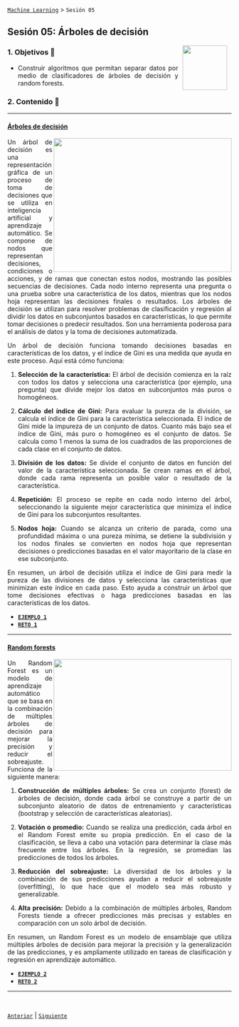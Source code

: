 [`Machine Learning`](../README.md) > `Sesión 05`

## Sesión 05: Árboles de decisión

<img src="https://github.com/beduExpert/Introduccion-a-Bases-de-Datos-Diciembre-2020/raw/master/imagenes/pizarron.png" align="right" height="100" width="100" hspace="10">
<div style="text-align: justify;">

### 1. Objetivos :dart: 
- Construir algoritmos que permitan separar datos por medio de clasificadores de árboles de decisión y random forests.

### 2. Contenido :blue_book:

---
#### <ins>Árboles de decisión</ins>
<img src="https://images.datacamp.com/image/upload/v1677504957/decision_tree_for_heart_attack_prevention_2140bd762d.png" align="right" height="300" width="400">

Un árbol de decisión es una representación gráfica de un proceso de toma de decisiones que se utiliza en inteligencia artificial y aprendizaje automático. Se compone de nodos que representan decisiones, condiciones o acciones, y de ramas que conectan estos nodos, mostrando las posibles secuencias de decisiones. Cada nodo interno representa una pregunta o una prueba sobre una característica de los datos, mientras que los nodos hoja representan las decisiones finales o resultados. Los árboles de decisión se utilizan para resolver problemas de clasificación y regresión al dividir los datos en subconjuntos basados en características, lo que permite tomar decisiones o predecir resultados. Son una herramienta poderosa para el análisis de datos y la toma de decisiones automatizada.

Un árbol de decisión funciona tomando decisiones basadas en características de los datos, y el índice de Gini es una medida que ayuda en este proceso. Aquí está cómo funciona:

1. **Selección de la característica:** El árbol de decisión comienza en la raíz con todos los datos y selecciona una característica (por ejemplo, una pregunta) que divide mejor los datos en subconjuntos más puros o homogéneos.

1. **Cálculo del índice de Gini:** Para evaluar la pureza de la división, se calcula el índice de Gini para la característica seleccionada. El índice de Gini mide la impureza de un conjunto de datos. Cuanto más bajo sea el índice de Gini, más puro o homogéneo es el conjunto de datos. Se calcula como 1 menos la suma de los cuadrados de las proporciones de cada clase en el conjunto de datos.

1. **División de los datos:** Se divide el conjunto de datos en función del valor de la característica seleccionada. Se crean ramas en el árbol, donde cada rama representa un posible valor o resultado de la característica.

1. **Repetición:** El proceso se repite en cada nodo interno del árbol, seleccionando la siguiente mejor característica que minimiza el índice de Gini para los subconjuntos resultantes.

1. **Nodos hoja:** Cuando se alcanza un criterio de parada, como una profundidad máxima o una pureza mínima, se detiene la subdivisión y los nodos finales se convierten en nodos hoja que representan decisiones o predicciones basadas en el valor mayoritario de la clase en ese subconjunto.

En resumen, un árbol de decisión utiliza el índice de Gini para medir la pureza de las divisiones de datos y selecciona las características que minimizan este índice en cada paso. Esto ayuda a construir un árbol que tome decisiones efectivas o haga predicciones basadas en las características de los datos.

- [**`EJEMPLO 1`**](Ejemplo01.ipynb)
- [**`RETO 1`**](Reto01.ipynb)

---
#### <ins>Random forests</ins>
<img src="https://serokell.io/files/vz/vz1f8191.Ensemble-of-decision-trees.png" align="right" height="250" width="400">

Un Random Forest es un modelo de aprendizaje automático que se basa en la combinación de múltiples árboles de decisión para mejorar la precisión y reducir el sobreajuste. Funciona de la siguiente manera:

1. **Construcción de múltiples árboles:** Se crea un conjunto (forest) de árboles de decisión, donde cada árbol se construye a partir de un subconjunto aleatorio de datos de entrenamiento y características (bootstrap y selección de características aleatorias).

1. **Votación o promedio:** Cuando se realiza una predicción, cada árbol en el Random Forest emite su propia predicción. En el caso de la clasificación, se lleva a cabo una votación para determinar la clase más frecuente entre los árboles. En la regresión, se promedian las predicciones de todos los árboles.

1. **Reducción del sobreajuste:** La diversidad de los árboles y la combinación de sus predicciones ayudan a reducir el sobreajuste (overfitting), lo que hace que el modelo sea más robusto y generalizable.

1. **Alta precisión:** Debido a la combinación de múltiples árboles, Random Forests tiende a ofrecer predicciones más precisas y estables en comparación con un solo árbol de decisión.

En resumen, un Random Forest es un modelo de ensamblaje que utiliza múltiples árboles de decisión para mejorar la precisión y la generalización de las predicciones, y es ampliamente utilizado en tareas de clasificación y regresión en aprendizaje automático.

- [**`EJEMPLO 2`**](Ejemplo02.ipynb)
- [**`RETO 2`**](Reto02.ipynb)

---


<br/>

[`Anterior`](../Sesion-04/README.md) | [`Siguiente`](../Sesion-06/README.md)      
